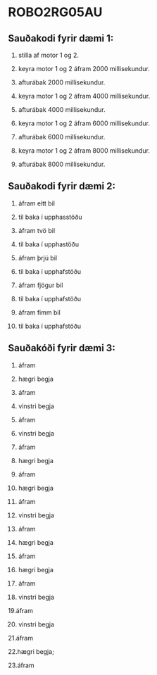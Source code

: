 # ROBO2RG05AU


## Sauðakodi fyrir dæmi 1:

1. stilla af motor 1 og 2.

2. keyra motor 1 og 2 áfram 2000 millisekundur.

3. afturábak 2000 millisekundur.

4. keyra motor 1 og 2 áfram 4000 millisekundur.

5. afturábak 4000 millisekundur.

6. keyra motor 1 og 2 áfram 6000 millisekundur.

7. afturábak 6000 millisekundur.

8. keyra motor 1 og 2 áfram 8000 millisekundur.

9. afturábak 8000 millisekundur.

## Sauðakodi fyrir dæmi 2:

1. áfram eitt bil

2. til baka í upphasstöðu

3. áfram tvö bil

4. til baka í upphastöðu

5. áfram þrjú bil

6. til baka í upphafstöðu

7. áfram fjögur bil

8. til baka í upphafstöðu

9. áfram fimm bil

10. til baka í upphafstöðu

## Sauðakóði fyrir dæmi 3:

1. áfram 

2. hægri begja

3. áfram  

4. vinstri begja

5. áfram

6. vinstri begja

7. áfram 

8. hægri begja

9. áfram

10. hægri begja

11. áfram 

12. vinstri begja

13. áfram 

14. hægri begja

15. áfram

16. hægri begja 

17. áfram 

18. vinstri begja 

19.áfram

20. vinstri begja 

21.áfram

22.hægri begja;

23.áfram 
